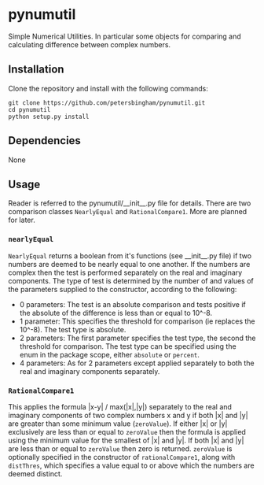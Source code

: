 # pynumutil
Simple Numerical Utilities. In particular some objects for comparing and calculating difference between complex numbers.

## Installation

Clone the repository and install with the following commands:

    git clone https://github.com/petersbingham/pynumutil.git
    cd pynumutil
    python setup.py install
    
## Dependencies
None
    
## Usage
Reader is referred to the pynumutil/\_\_init\_\_.py file for details.
There are two comparison classes `NearlyEqual` and `RationalCompare1`. More are planned for later.

### `nearlyEqual`
`NearlyEqual` returns a boolean from it's functions (see \_\_init\_\_.py file) if two numbers are deemed to be nearly equal to one another. If the numbers are complex then the test is performed separately on the real and imaginary components. The type of test is determined by the number of and values of the parameters supplied to the constructor, according to the following:
 - 0 parameters: The test is an absolute comparison and tests positive if the absolute of the difference is less than or equal to 10^-8.
 - 1 parameter: This specifies the threshold for comparison (ie replaces the 10^-8). The test type is absolute.
 - 2 parameters: The first parameter specifies the test type, the second the threshold for comparison. The test type can be specified using the enum in the package scope, either `absolute` or `percent`.
 - 4 parameters: As for 2 parameters except applied separately to both the real and imaginary components separately.

### `RationalCompare1`
This applies the formula |x-y| / max(|x|,|y|) separately to the real and imaginary components of two complex numbers x and y if both |x| and |y| are greater than some minimum value (`zeroValue`). If either |x| or |y| exclusively are less than or equal to `zeroValue` then the formula is applied using the minimum value for the smallest of |x| and |y|. If both |x| and |y| are less than or equal to `zeroValue` then zero is returned. `zeroValue` is optionally specified in the constructor of `rationalCompare1`, along with `distThres`, which specifies a value equal to or above which the numbers are deemed distinct.
